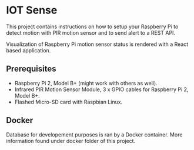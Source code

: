 # IOT Sense

This project contains instructions on how to setup your Raspberry Pi to detect
motion with PIR motion sensor and to send alert to a REST API.

Visualization of Raspberry Pi motion sensor status is rendered with a React based
application.

## Prerequisites

- Raspberry Pi 2, Model B+ (might work with others as well).
- Infrared PIR Motion Sensor Module, 3 x GPIO cables for Raspberry Pi 2, Model B+.
- Flashed Micro-SD card with Raspbian Linux.

## Docker

Database for developement purposes is ran by a Docker container. More information found under docker folder of this project.
